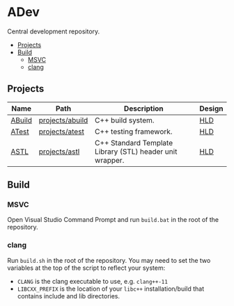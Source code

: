 # ADev

Central development repository.

-   [Projects](#projects)
-   [Build](#build)
    -   [MSVC](#msvc)
    -   [clang](#clang)

## Projects

| Name                                | Path                               | Description                                              | Design                                      |
| ----------------------------------- | ---------------------------------- | -------------------------------------------------------- | ------------------------------------------- |
| [ABuild](projects/abuild/README.md) | [projects/abuild](projects/abuild) | C++ build system.                                        | [HLD](projects/abuild/high_level_design.md) |
| [ATest](projects/atest/README.md)   | [projects/atest](projects/atest)   | C++ testing framework.                                   | [HLD](projects/atest/high_level_design.md)  |
| [ASTL](projects/astl/README.md)     | [projects/astl](projects/astl)     | C++ Standard Template Library (STL) header unit wrapper. | [HLD](projects/astl/high_level_design.md)   |

## Build

### MSVC

Open Visual Studio Command Prompt and run `build.bat` in the root of the repository.

### clang

Run `build.sh` in the root of the repository. You may need to set the two variables at the top of the script to reflect your system:

-   `CLANG` is the clang executable to use, e.g. `clang++-11`
-   `LIBCXX_PREFIX` is the location of your `libc++` installation/build that contains include and lib directories.
